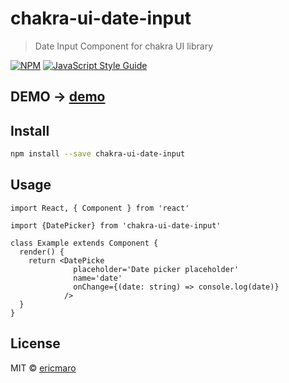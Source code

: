 # chakra-ui-date-input

> Date Input Component for chakra UI library

[![NPM](https://img.shields.io/npm/v/chakra-ui-date-input.svg)](https://www.npmjs.com/package/chakra-ui-date-input) [![JavaScript Style Guide](https://img.shields.io/badge/code_style-standard-brightgreen.svg)](https://standardjs.com)


## DEMO -> [demo](https://chakra-ui-date-input-tan.vercel.app/)
## Install

```bash
npm install --save chakra-ui-date-input
```

## Usage

```tsx
import React, { Component } from 'react'

import {DatePicker} from 'chakra-ui-date-input'

class Example extends Component {
  render() {
    return <DatePicke
              placeholder='Date picker placeholder'
              name='date'
              onChange={(date: string) => console.log(date)}
            />
  }
}
```

## License

MIT © [ericmaro](https://github.com/ericmaro)
